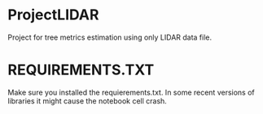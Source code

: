 # ProjectLIDAR
Project for tree metrics estimation using only LIDAR data file.


# REQUIREMENTS.TXT

Make sure you installed the requierements.txt. In some recent versions of libraries it might cause the notebook cell crash.